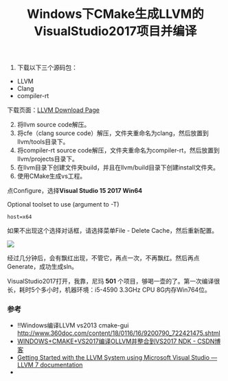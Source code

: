 ﻿---
layout:		post
category:	"llvm"
title:		"Windows下CMake生成LLVM的VisualStudio2017项目并编译"
tags:		[llvm]
---
1. 下载以下三个源码包：
- LLVM
- Clang
- compiler-rt

下载页面：[LLVM Download Page](http://releases.llvm.org/download.html)

2. 将llvm source code解压。
3. 将cfe（clang source code）解压，文件夹重命名为clang，然后放置到llvm/tools目录下。
4. 将compiler-rt source code解压，文件夹重命名为compiler-rt，然后放置到llvm/projects目录下。
5. 在llvm目录下创建文件夹build，并且在llvm/build目录下创建install文件夹。
6. 使用CMake生成vs工程。

点Configure，选择**Visual Studio 15 2017 Win64**

Optional toolset to use (argument to -T)
```
host=x64
```
如果不出现这个选择对话框，请选择菜单File - Delete Cache，然后重新配置。

![](https://img-blog.csdn.net/20170926205552382)

经过几分钟后，会有飘红出现，不管它，再点一次，不再飘红。然后再点Generate，成功生成sln。

VisualStudio2017打开，我靠，尼玛 **501** 个项目，够喝一壶的了。第一次编译很长，耗时5个多小时，机器环境：i5-4590 3.3GHz CPU 8G内存Win764位。

### 参考
- !!Windows编译LLVM vs2013 cmake-gui http://www.360doc.com/content/18/0116/16/9200790_722421475.shtml
- [WINDOWS\+CMAKE\+VS2017编译OLLVM并整合到VS2017 NDK \- CSDN博客](https://blog.csdn.net/rrrfff/article/details/78105905)
- [Getting Started with the LLVM System using Microsoft Visual Studio — LLVM 7 documentation](https://llvm.org/docs/GettingStartedVS.html)
- 